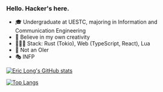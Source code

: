 ### Hello. Hacker's here.

- 🎓 Undergraduate at UESTC, majoring in Information and Communication Engineering
- 🌟 Believe in my own creativity
- 👨🏻‍💻 Stack: Rust (Tokio), Web (TypeScript, React), Lua
- 🚫 Not an OIer
- 🎭 INFP

[![Eric Long's GitHub stats](https://github-readme-stats.vercel.app/api?username=hackerer1c&show_icons=true)](https://github.com/anuraghazra/github-readme-stats)

[![Top Langs](https://github-readme-stats.vercel.app/api/top-langs/?username=hackerer1c&layout=compact)](https://github.com/anuraghazra/github-readme-stats)
